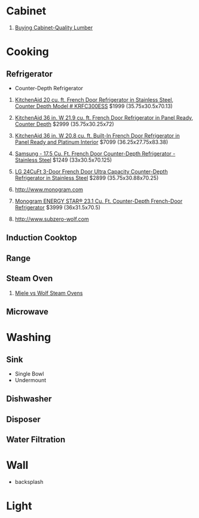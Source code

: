 # Cabinet
1. [Buying Cabinet-Quality Lumber](http://www.woodmagazine.com/materials-guide/lumber/buying-cabinet-quality-lumber)

# Cooking
## Refrigerator
* Counter-Depth Refrigerator

1. [KitchenAid 20 cu. ft. French Door Refrigerator in Stainless Steel, Counter Depth Model # KRFC300ESS](https://www.homedepot.com/p/KitchenAid-20-cu-ft-French-Door-Refrigerator-in-Stainless-Steel-Counter-Depth-KRFC300ESS/205905754) $1999 (35.75x30.5x70.13)
2. [KitchenAid 36 in. W 21.9 cu. ft. French Door Refrigerator in Panel Ready, Counter Depth](https://www.homedepot.com/p/KitchenAid-36-in-W-21-9-cu-ft-French-Door-Refrigerator-in-Panel-Ready-Counter-Depth-KRFC302EPA/206276213) $2999 (35.75x30.25x72)
3. [KitchenAid 36 in. W 20.8 cu. ft. Built-In French Door Refrigerator in Panel Ready and Platinum Interior](https://www.homedepot.com/p/KitchenAid-36-in-W-20-8-cu-ft-Built-In-French-Door-Refrigerator-in-Panel-Ready-and-Platinum-Interior-KBFN506EPA/205851244?MERCH=REC-_-PIPHorizontal1_rr-_-206276213-_-205851244-_-N) $7099 (36.25x27.75x83.38)
4. [Samsung - 17.5 Cu. Ft. French Door Counter-Depth Refrigerator - Stainless Steel](https://www.bestbuy.com/site/samsung-17-5-cu-ft-french-door-counter-depth-refrigerator-stainless-steel/5801600.p?skuId=5801600) $1249 (33x30.5x70.125)
5. [LG 24CuFt 3-Door French Door Ultra Capacity Counter-Depth Refrigerator in Stainless Steel](https://www.costco.com/LG-24CuFt-3-Door-French-Door-Ultra-Capacity-Counter-Depth-Refrigerator-in-Stainless-Steel.product.100146708.html) $2899 (35.75x30.88x70.25)

1. http://www.monogram.com
2. [Monogram ENERGY STAR® 23.1 Cu. Ft. Counter-Depth French-Door Refrigerator](http://appliances.monogram.com/us/specs/ZWE23PSHSS) $3999 (36x31.5x70.5)
2. http://www.subzero-wolf.com

## Induction Cooktop
## Range
## Steam Oven
1. [Miele vs Wolf Steam Ovens](https://blog.yaleappliance.com/bid/94146/miele-vs-wolf-steam-ovens-ratings-reviews-prices)
## Microwave


# Washing
## Sink
* Single Bowl
* Undermount

## Dishwasher
## Disposer
## Water Filtration

# Wall
* backsplash

# Light
